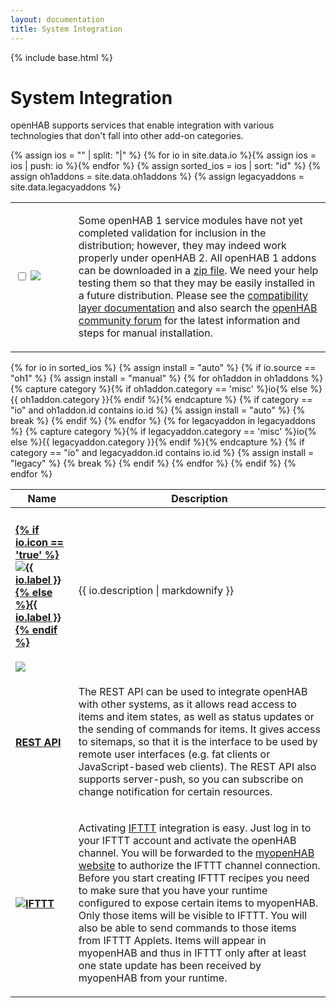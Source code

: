 ```yaml
---
layout: documentation
title: System Integration
---
```


{% include base.html %}

# System Integration

openHAB supports services that enable integration with various technologies that don't fall into other add-on categories.

{% assign ios = "" | split: "|" %}
{% for io in site.data.io %}{% assign ios = ios | push: io %}{% endfor %}
{% assign sorted_ios = ios | sort: "id" %}
{% assign oh1addons = site.data.oh1addons %}
{% assign legacyaddons = site.data.legacyaddons %}

<table id="ios-select" class="striped">
  <tbody>
    <tr>
      <td width="20%">
        <p>
          <input type="checkbox" class="filled-in" id="manual-checkbox" />
          <label for="manual-checkbox"><img src="{{base}}/images/tag-install-manual.svg"></label>
        </p>
      </td>
      <td>
        <p>
        Some openHAB 1 service modules have not yet completed validation for inclusion in the distribution; however, they may indeed work properly under openHAB 2.  
        All openHAB 1 addons can be downloaded in a <a href="https://bintray.com/openhab/mvn/download_file?file_path=org%2Fopenhab%2Fdistro%2Fopenhab%2F1.9.0%2Fopenhab-1.9.0-addons.zip">zip file</a>.
        We need your help testing them so that they may be easily installed in a future distribution.
        Please see the <a href="{{base}}/developers/development/compatibilitylayer.html#how-to-use-openhab-1x-add-ons-that-are-not-part-of-the-distribution">compatibility layer documentation</a> and
        also search the <a href="https://community.openhab.org">openHAB community forum</a> for the latest information and steps for manual installation.
        </p>
      </td>
    </tr>
  </tbody>
</table>

<table id="ios-overview" class="bordered addon-table">
  <thead>
    <tr>
      <th data-field="label" width="20%">Name</th>
      <th data-field="description">Description</th>
    </tr>
  </thead>
  <tbody>
    {% for io in sorted_ios %}
        {% assign install = "auto" %}
        {% if io.source == "oh1" %}
          {% assign install = "manual" %}
          {% for oh1addon in oh1addons %}
          	{% capture category %}{% if oh1addon.category == 'misc' %}io{% else %}{{ oh1addon.category }}{% endif %}{% endcapture %}
            {% if category == "io" and oh1addon.id contains io.id %}
        	  {% assign install = "auto" %}
        	  {% break %}
        	{% endif %}
          {% endfor %}
          {% for legacyaddon in legacyaddons %}
          	{% capture category %}{% if legacyaddon.category == 'misc' %}io{% else %}{{ legacyaddon.category }}{% endif %}{% endcapture %}
            {% if category == "io" and legacyaddon.id contains io.id %}
        	  {% assign install = "legacy" %}
        	  {% break %}
        	{% endif %}
          {% endfor %}
        {% endif %}
        <tr class="install-{{install}} source-{{io.source}}">
          <td>
            <h4><a href="{{base}}/addons/io/{{io.id}}/readme.html">{% if io.icon == 'true' %}<img class="logo" src="{{base}}/images/addons/{{io.id}}.png" title="{{ io.label }}" alt="{{ io.label }}" />{% else %}{{ io.label }}{% endif %}</a></h4>
            <img src="{{base}}/images/tag-install-{{install}}.svg">
          </td>
          <td>{{ io.description | markdownify }}</td>
        </tr>
    {% endfor %}
        <tr>
          <td>
            <h4><a href="{{base}}/configuration/restdocs.html">REST API</a></h4>
          </td>
          <td>
          	<p>
          	The REST API can be used to integrate openHAB with other systems, as it allows read access to items and item states, as well as status updates or the sending of commands for items. 
          	It gives access to sitemaps, so that it is the interface to be used by remote user interfaces (e.g. fat clients or JavaScript-based web clients). 
          	The REST API also supports server-push, so you can subscribe on change notification for certain resources.
          	</p>
          </td>
        </tr>
        <tr>
          <td>
            <h4><a href="http://www.myopenhab.org/" target="_blank"><img class="logo" src="{{base}}/images/addons/ifttt.png" title="IFTTT" alt="IFTTT" /></a></h4>
          </td>
          <td>
          	<p>
          	Activating <a href="https://ifttt.com" target="_blank">IFTTT</a> integration is easy. 
          	Just log in to your IFTTT account and activate the openHAB channel. 
          	You will be forwarded to the <a href="http://www.myopenhab.org/" target="_blank">myopenHAB website</a> to authorize the IFTTT channel connection. 
          	Before you start creating IFTTT recipes you need to make sure that you have your runtime configured to expose certain items to myopenHAB. 
          	Only those items will be visible to IFTTT. 
          	You will also be able to send commands to those items from IFTTT Applets. 
          	Items will appear in myopenHAB and thus in IFTTT only after at least one state update has been received by myopenHAB from your runtime.
          	</p>
          </td>
        </tr>

 </tbody>
</table>

